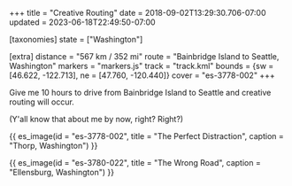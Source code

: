 +++
title = "Creative Routing"
date = 2018-09-02T13:29:30.706-07:00
updated = 2023-06-18T22:49:50-07:00

[taxonomies]
state = ["Washington"]

[extra]
distance = "567 km / 352 mi"
route = "Bainbridge Island to Seattle, Washington"
markers = "markers.js"
track = "track.kml"
bounds = {sw = [46.622, -122.713], ne = [47.760, -120.440]}
cover = "es-3778-002"
+++

Give me 10 hours to drive from Bainbridge Island to Seattle and creative routing will occur.

<!-- more -->

(Y'all know that about me by now, right? Right?)

{{ es_image(id = "es-3778-002", title = "The Perfect Distraction", caption = "Thorp, Washington") }}

{{ es_image(id = "es-3780-022", title = "The Wrong Road", caption = "Ellensburg, Washington") }}
